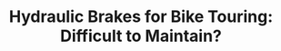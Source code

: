 ---
layout: community
category: community
title: "Hydraulic Brakes for Bike Touring: Difficult to Maintain?"
description: "As I know Hydrolic disc brakes are difficult to maintain. What is your experience with hydrolic brakes for bike touring? I have one bike with hydrolic brakes and one with mechanical. I've never taken the hydrolic one touring, but it was my main ride for the first year I had it. In spite of putting more miles on it, I had to mess with the brakes less than my mechanical brakes."
isTopLevel: false
isSingleLevel: false
isArticle: false
datePublished: 2022-07-18 19:15:00 +0300
dateModified: 2022-07-18 19:15:00 +0300
published: false
---